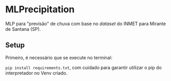 # MLPrecipitation
MLP para "previsão" de chuva com base no *dataset* do INMET para Mirante de Santana (SP).

## Setup

Primeiro, é necessário que se execute no terminal:

`pip install requirements.txt`, com cuidado para garantir utilizar o pip do interpretador no Venv criado.